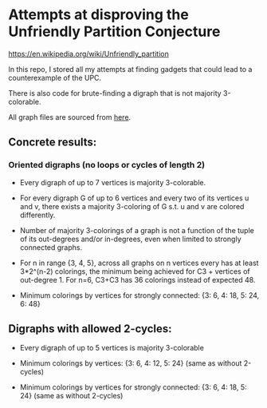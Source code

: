 # Attempts at disproving the Unfriendly Partition Conjecture

https://en.wikipedia.org/wiki/Unfriendly_partition

In this repo, I stored all my attempts at finding gadgets that could lead to a counterexample of the UPC.

There is also code for brute-finding a digraph that is not majority 3-colorable.

All graph files are sourced from [here](http://users.cecs.anu.edu.au/~bdm/data/digraphs.html).

## Concrete results:

### Oriented digraphs (no loops or cycles of length 2)

- Every digraph of up to 7 vertices is majority 3-colorable.

- For every digraph G of up to 6 vertices and every two of its vertices u and v, there exists a majority 3-coloring of G s.t. u and v are colored differently.

- Number of majority 3-colorings of a graph is not a function of the tuple of its out-degrees and/or in-degrees, even when limited to strongly connected graphs.

- For n in range {3, 4, 5}, across all graphs on n vertices every has at least 3*2^(n-2) colorings, the minimum being achieved for C3 + vertices of out-degree 1. For n=6, C3+C3 has 36 colorings instead of expected 48.

- Minimum colorings by vertices for strongly connected: {3: 6, 4: 18, 5: 24, 6: 48}

## Digraphs with allowed 2-cycles:

- Every digraph of up to 5 vertices is majority 3-colorable

- Minimum colorings by vertices: {3: 6, 4: 12, 5: 24} (same as without 2-cycles)

- Minimum colorings by vertices for strongly connected: {3: 6, 4: 18, 5: 24} (same as without 2-cycles)




